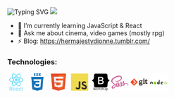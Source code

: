 <img src="https://readme-typing-svg.demolab.com?font=Fira+Code&size=25&pause=1000&color=FFA9C3&background=34FFA500&width=435&lines=Are+you+winning%2C+daughter%3F;Yes+dad%2C+my+code+works" alt="Typing SVG" />
<img src="https://64.media.tumblr.com/b689777fa7bc396644dce4f7968241a2/6a9bc77ec4b692cc-1f/s540x810/77fbf55d49bd9624266bee2e72b8a4e36a6bb2bf.gifv" />
<!--
**eyesmaybeyes/eyesmaybeyes** is a ✨ _special_ ✨ repository because its `README.md` (this file) appears on your GitHub profile.
    -->

-   🍓 I’m currently learning JavaScript & React
-   🍿 Ask me about cinema, video games (mostly rpg)
-   ⚡ Blog: https://hermajestydionne.tumblr.com/

### Technologies:

<div>
  <img src="https://github.com/devicons/devicon/blob/master/icons/react/react-original-wordmark.svg" title="React" alt="React" width="40" height="40"/>&nbsp;
  <img src="https://github.com/devicons/devicon/blob/master/icons/css3/css3-plain-wordmark.svg" title="CSS3" alt="CSS" width="40" height="40"/>&nbsp;
  <img src="https://github.com/devicons/devicon/blob/master/icons/html5/html5-original.svg" title="HTML5" alt="HTML" width="40" height="40"/>&nbsp;
  <img src="https://github.com/devicons/devicon/blob/master/icons/javascript/javascript-original.svg" title="JavaScript" alt="JavaScript" width="40" height="40"/>&nbsp;
  <img src="https://github.com/devicons/devicon/blob/master/icons/bootstrap/bootstrap-plain-wordmark.svg" title="bootstrap" alt="bootstrap" width="40" height="40"/>
  <img src="https://github.com/devicons/devicon/blob/master/icons/sass/sass-original.svg" title="Sass" alt="Sass" width="40" height="40"/>
  <img src="https://github.com/devicons/devicon/blob/master/icons/git/git-original-wordmark.svg" title="Git" alt="Git" width="40" height="40"/>
  <img src="https://github.com/devicons/devicon/blob/master/icons/nodejs/nodejs-original-wordmark.svg" title="nodejs" alt="nodejs" width="40" height="40"/>
</div>
